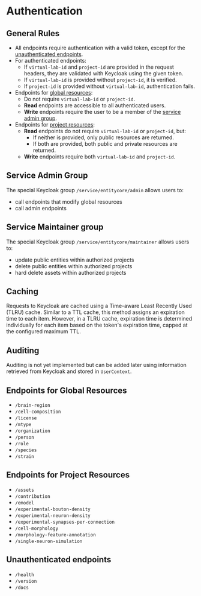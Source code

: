# Authentication

## General Rules

- All endpoints require authentication with a valid token, except for the [unauthenticated endpoints](#unauthenticated-endpoints).
- For authenticated endpoints:
  - If `virtual-lab-id` and `project-id` are provided in the request headers, they are validated with Keycloak using the given token.
  - If `virtual-lab-id` is provided without `project-id`, it is verified.
  - If `project-id` is provided without `virtual-lab-id`, authentication fails.
- Endpoints for [global resources](#endpoints-for-global-resources):
  - Do not require `virtual-lab-id` or `project-id`.
  - **Read** endpoints are accessible to all authenticated users.
  - **Write** endpoints require the user to be a member of the [service admin group](#service-admin-group).
- Endpoints for [project resources](#endpoints-for-project-resources):
  - **Read** endpoints do not require `virtual-lab-id` or `project-id`, but:
    - If neither is provided, only public resources are returned.
    - If both are provided, both public and private resources are returned.
  - **Write** endpoints require both `virtual-lab-id` and `project-id`.

## Service Admin Group

The special Keycloak group `/service/entitycore/admin` allows users to:

* call endpoints that modify global resources
* call admin endpoints

## Service Maintainer group

The special Keycloak group `/service/entitycore/maintainer` allows users to:

* update public entities within authorized projects
* delete public entities within authorized projects
* hard delete assets within authorized projects

## Caching

Requests to Keycloak are cached using a Time-aware Least Recently Used (TLRU) cache.
Similar to a TTL cache, this method assigns an expiration time to each item. However, in a TLRU cache, expiration time is determined individually for each item based on the token's expiration time, capped at the configured maximum TTL.

## Auditing

Auditing is not yet implemented but can be added later using information retrieved from Keycloak and stored in `UserContext`.

## Endpoints for Global Resources

- `/brain-region`
- `/cell-composition`
- `/license`
- `/mtype`
- `/organization`
- `/person`
- `/role`
- `/species`
- `/strain`

## Endpoints for Project Resources

- `/assets`
- `/contribution`
- `/emodel`
- `/experimental-bouton-density`
- `/experimental-neuron-density`
- `/experimental-synapses-per-connection`
- `/cell-morphology`
- `/morphology-feature-annotation`
- `/single-neuron-simulation`

## Unauthenticated endpoints

- `/health`
- `/version`
- `/docs`
